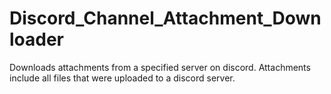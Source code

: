 # Discord_Channel_Attachment_Downloader
Downloads attachments from a specified server on discord. Attachments include all files that were uploaded to a discord server.
